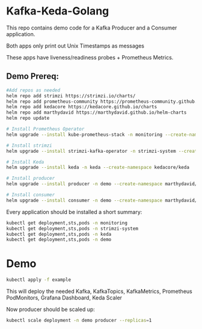 # Kafka-Keda-Golang


This repo contains demo code for a Kafka Producer and a Consumer application.

Both apps only print out Unix Timestamps as messages

These apps have liveness/readiness probes + Prometheus Metrics.

## Demo Prereq:
```bash
#Add repos as needed
helm repo add strimzi https://strimzi.io/charts/
helm repo add prometheus-community https://prometheus-community.github.io/helm-charts
helm repo add kedacore https://kedacore.github.io/charts
helm repo add marthydavid https://marthydavid.github.io/helm-charts
helm repo update
```
```bash
# Install Prometheus Operator
helm upgrade --install kube-prometheus-stack -n monitoring --create-namespace prometheus-community/kube-prometheus-stack

# Install strimzi
helm upgrade --install strimzi-kafka-operator -n strimzi-system --create-namespace strimzi/strimzi-kafka-operator

# Install Keda
helm upgrade --install keda -n keda --create-namespace kedacore/keda

# Install producer
helm upgrade --install producer -n demo --create-namespace marthydavid/producer --set replicaCount=0

# Install consumer
helm upgrade --install consumer -n demo --create-namespace marthydavid/consumer --set replicaCount=0
```

Every application should be installed a short summary:

```bash
kubectl get deployment,sts,pods -n monitoring
kubectl get deployment,sts,pods -n strimzi-system
kubectl get deployment,sts,pods -n keda
kubectl get deployment,sts,pods -n demo
```

# Demo

```bash
kubectl apply -f example

```
This will deploy the needed Kafka, KafkaTopics, KafkaMetrics, Prometheus PodMonitors, Grafana Dashboard, Keda Scaler

Now producer should be scaled up:
```bash
kubectl scale deployment -n demo producer --replicas=1
```
